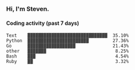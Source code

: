 ### Hi, I'm Steven.

#### Coding activity (past 7 days)
```
Text    ▓▓▓▓▓▓▓▓▓▓▓▓▓▓▓▓▓▓▓▓▓▓▓▓▓▓▓▓▓▓  35.10%
Python  ▓▓▓▓▓▓▓▓▓▓▓▓▓▓▓▓▓▓▓▓▓▓▓         27.36%
Go      ▓▓▓▓▓▓▓▓▓▓▓▓▓▓▓▓▓▓              21.43%
other   ▓▓▓▓▓▓▓                          8.25%
Bash    ▓▓▓                              4.54%
Ruby    ▓▓                               3.32%
```
